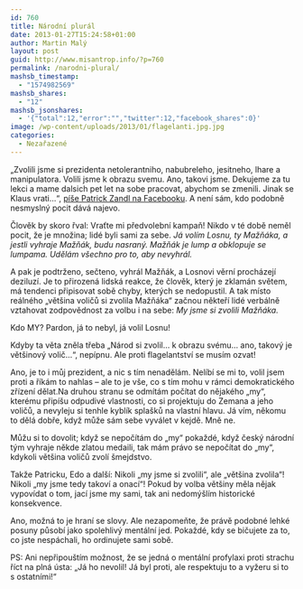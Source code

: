 ```yaml
---
id: 760
title: Národní plurál
date: 2013-01-27T15:24:58+01:00
author: Martin Malý
layout: post
guid: http://www.misantrop.info/?p=760
permalink: /narodni-plural/
mashsb_timestamp:
  - "1574982569"
mashsb_shares:
  - "12"
mashsb_jsonshares:
  - '{"total":12,"error":"","twitter":12,"facebook_shares":0}'
image: /wp-content/uploads/2013/01/flagelanti.jpg.jpg
categories:
  - Nezařazené
---
```

&#8222;Zvolili jsme si prezidenta netolerantniho, nabubreleho, jesitneho, lhare a manipulatora. Volili jsme k obrazu svemu. Ano, takovi jsme. Dekujeme za tu lekci a mame dalsich pet let na sobe pracovat, abychom se zmenili. Jinak se Klaus vrati&#8230;&#8220;, [píše Patrick Zandl na Facebooku](https://www.facebook.com/patrick.zandl/posts/10152408176030018). A není sám, kdo podobně nesmyslný pocit dává najevo.

<!--more-->

Člověk by skoro řval: Vraťte mi předvolební kampaň! Nikdo v té době neměl pocit, že je množina; lidé byli sami za sebe. _Já volím Losnu, ty Mažňáka, a jestli vyhraje Mažňák, budu nasraný. Mažňák je lump a obklopuje se lumpama. Udělám všechno pro to, aby nevyhrál._

A pak je podtrženo, sečteno, vyhrál Mažňák, a Losnovi věrní procházejí deziluzí. Je to přirozená lidská reakce, že člověk, který je zklamán světem, má tendenci připisovat sobě chyby, kterých se nedopustil. A tak místo reálného &#8222;většina voličů si zvolila Mažňáka&#8220; začnou někteří lidé verbálně vztahovat zodpovědnost za volbu i na sebe: _My jsme si zvolili Mažňáka._

Kdo MY? Pardon, já to nebyl, já volil Losnu!

Kdyby ta věta zněla třeba &#8222;Národ si zvolil&#8230; k obrazu svému&#8230; ano, takový je většinový volič&#8230;&#8220;, nepípnu. Ale proti flagelantství se musím ozvat!

Ano, je to i můj prezident, a nic s tím nenadělám. Nelíbí se mi to, volil jsem proti a říkám to nahlas &#8211; ale to je vše, co s tím mohu v rámci demokratického zřízení dělat.Na druhou stranu se odmítám počítat do nějakého &#8222;my&#8220;, kterému připíšu odpudivé vlastnosti, co si projektuju do Zemana a jeho voličů, a nevyleju si tenhle kyblík splašků na vlastní hlavu. Já vím, někomu to dělá dobře, když může sám sebe vyválet v kejdě. Mně ne.

Můžu si to dovolit; když se nepočítám do &#8222;my&#8220; pokaždé, když český národní tým vyhraje někde zlatou medaili, tak mám právo se nepočítat do &#8222;my&#8220;, kdykoli většina voličů zvolí šmejdstvo.

Takže Patricku, Edo a další: Nikoli &#8222;my jsme si zvolili&#8220;, ale &#8222;většina zvolila&#8220;! Nikoli &#8222;my jsme tedy takoví a onací&#8220;! Pokud by volba většiny měla nějak vypovídat o tom, jací jsme my sami, tak ani nedomýšlím historické konsekvence.

Ano, možná to je hraní se slovy. Ale nezapomeňte, že právě podobné lehké posuny působí jako spolehlivý mentální jed. Pokaždé, kdy se bičujete za to, co jste nespáchali, ho ordinujete sami sobě.

PS: Ani nepřipouštím možnost, že se jedná o mentální profylaxi proti strachu říct na plná ústa: &#8222;Já ho nevolil! Já byl proti, ale respektuju to a vyžeru si to s ostatními!&#8220;